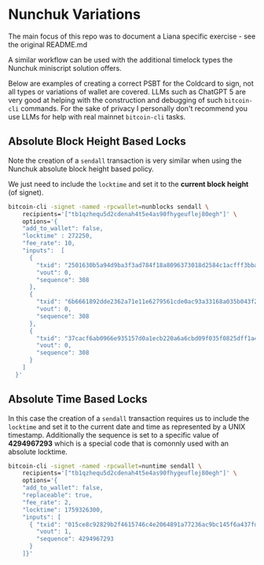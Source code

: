 # Nunchuk Variations

The main focus of this repo was to document a Liana specific exercise - see the original README.md 

A similar workflow can be used with the additional timelock types the Nunchuk miniscript solution offers.

Below are examples of creating a correct PSBT for the Coldcard to sign, not all types or variations of wallet are covered. LLMs such as ChatGPT 5 are very good at helping with the construction and debugging of such `bitcoin-cli` commands. For the sake of privacy I personally don't recommend you use LLMs for help with real mainnet `bitcoin-cli` tasks.

## Absolute Block Height Based Locks

Note the creation of a `sendall` transaction is very similar when using the Nunchuk absolute block height based policy.

We just need to include the `locktime` and set it to the **current block height** (of signet).

```bash
bitcoin-cli -signet -named -rpcwallet=nunblocks sendall \
    recipients='["tb1qzhequ5d2cdenah4t5e4as90fhygeuflej80egh"]' \
    options='{
    "add_to_wallet": false,
    "locktime" : 272250,
    "fee_rate": 10,
    "inputs":  [
      {
        "txid": "2501630b5a94d9ba3f3ad784f18a8096373018d2584c1acfff3bbaa8025c8b84",
        "vout": 0,
        "sequence": 308
      },
      {
        "txid": "6b6661892dde2362a71e11e6279561cde0ac93a33168a035b043f2b07a58ed23",
        "vout": 0,
        "sequence": 308
      },
      {
        "txid": "37cacf6ab0966e935157d0a1ecb220a6a6cbd09f035f0825dff1a4b128595a1f",
        "vout": 0,
        "sequence": 308
      }
    ]
  }'
```
## Absolute Time Based Locks

In this case the creation of a `sendall` transaction requires us to include the `locktime` and set it to the current date and time as represented by a UNIX timestamp.
Additionally the sequence is set to a specific value of **4294967293** which is a special code that is comonnly used with an absolute locktime.
```bash
bitcoin-cli -signet -named -rpcwallet=nuntime sendall \
    recipients='["tb1qzhequ5d2cdenah4t5e4as90fhygeuflej80egh"]' \
    options='{
    "add_to_wallet": false,
    "replaceable": true,
    "fee_rate": 2,
    "locktime": 1759326300,
    "inputs": [
      { "txid": "015ce8c92829b2f4615746c4e2064891a77236ac9bc145f6a437fdef58ee0286",
        "vout": 1,
        "sequence": 4294967293
      }
    ]}'

```
